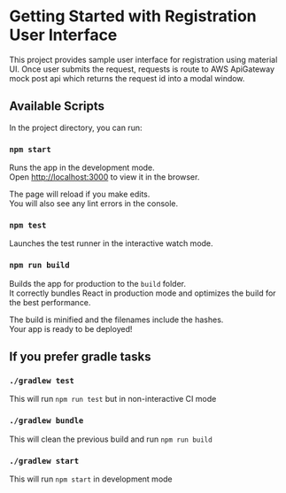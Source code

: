 # Getting Started with Registration User Interface
This project provides sample user interface for registration using material UI.
Once user submits the request, requests is route to AWS ApiGateway mock post api which returns 
the request id into a modal window.

## Available Scripts

In the project directory, you can run:

### `npm start`

Runs the app in the development mode.\
Open [http://localhost:3000](http://localhost:3000) to view it in the browser.

The page will reload if you make edits.\
You will also see any lint errors in the console.

### `npm test`

Launches the test runner in the interactive watch mode.

### `npm run build`

Builds the app for production to the `build` folder.\
It correctly bundles React in production mode and optimizes the build for the best performance.

The build is minified and the filenames include the hashes.\
Your app is ready to be deployed!

## If you prefer gradle tasks

### `./gradlew test`

This will run `npm run test` but in non-interactive CI mode

### `./gradlew bundle`

This will clean the previous build and run `npm run build`

### `./gradlew start`

This will run `npm start` in development mode